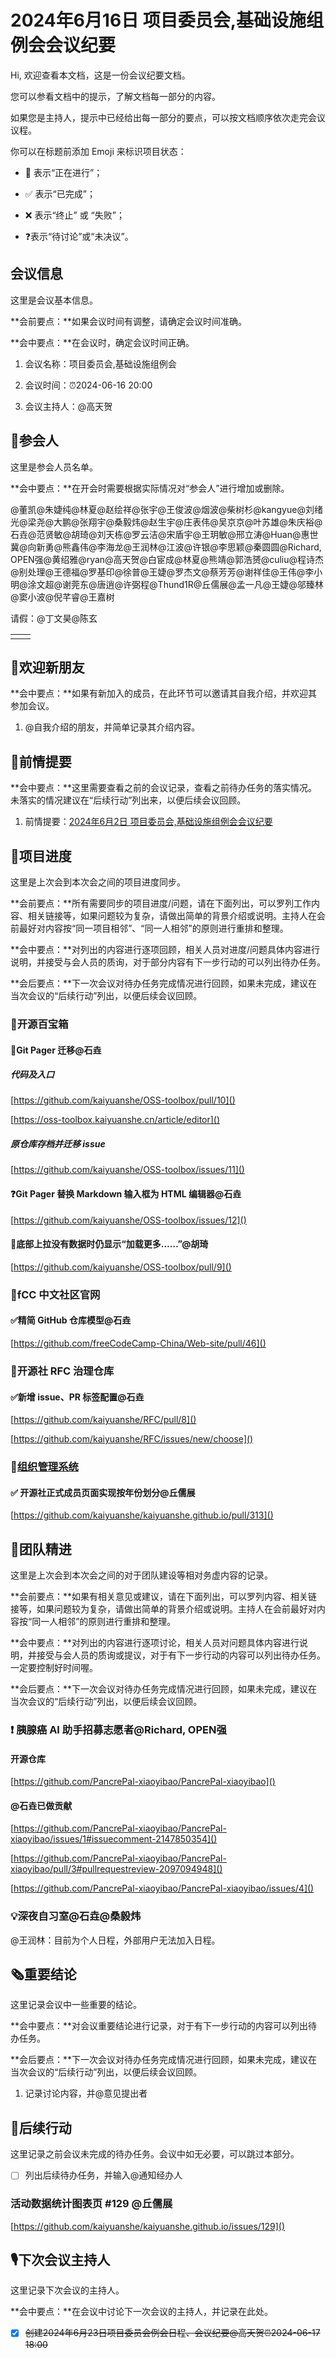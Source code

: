 # 2024年6月16日 项目委员会,基础设施组例会会议纪要

<div class="callout">

Hi, 欢迎查看本文档，这是一份会议纪要文档。

您可以参看文档中的提示，了解文档每一部分的内容。

如果您是主持人，提示中已经给出每一部分的要点，可以按文档顺序依次走完会议议程。



你可以在标题前添加 Emoji 来标识项目状态：

- 🚧 表示“正在进行”；

- ✅ 表示“已完成”；

- ❌ 表示“终止” 或 “失败”；

- ❓表示“待讨论”或“未决议”。

</div>

## 会议信息

<div class="callout">

这里是会议基本信息。

**会前要点：**如果会议时间有调整，请确定会议时间准确。

**会中要点：**在会议时，确定会议时间正确。

</div>

1. 会议名称：项目委员会,基础设施组例会

2. 会议时间：⏰2024-06-16 20:00

3. 会议主持人：@高天贺



## 👤参会人

<div class="callout">

这里是参会人员名单。

**会中要点：**在开会时需要根据实际情况对“参会人”进行增加或删除。

</div>

@董凯@朱婕纯@林夏@赵绘祥@张宇@王俊波@烟波@柴树杉@kangyue@刘绪光@梁尧@大鹏@张翔宇@桑毅炜@赵生宇@庄表伟@吴京京@叶苏雄@朱庆裕@石垚@范贤敏@胡琦@刘天栋@罗云洁@宋盾宇@王玥敏@邢立涛@Huan@惠世冀@向新勇@熊鑫伟@李海龙@王润林@江波@许银@李思颖@秦圆圆@Richard, OPEN强@黄绍雅@ryan@高天贺@白宦成@林夏@熊靖@郭浩赟@culiu@程诗杰@别处理@王德福@罗基印@徐普@王婕@罗杰文@蔡芳芳@谢祥佳@王伟@李小明@涂文超@谢莞东@唐逍@许弼程@Thund1R@丘儒展@孟一凡@王婕@邬臻林@窦小波@倪芊睿@王嘉树

请假：@丁文昊@陈玄

<table><tbody><tr>
<td>

</td>
<td>

</td>
</tr></tbody></table>

## 👏欢迎新朋友

<div class="callout">

**会中要点：**如果有新加入的成员，在此环节可以邀请其自我介绍，并欢迎其参加会议。

</div>

1. @自我介绍的朋友，并简单记录其介绍内容。



## 📄前情提要

<div class="callout">

**会中要点：**这里需要查看之前的会议记录，查看之前待办任务的落实情况。未落实的情况建议在“后续行动”列出来，以便后续会议回顾。

</div>

1. 前情提要：[2024年6月2日 项目委员会,基础设施组例会会议纪要](https://kaiyuanshe.feishu.cn/wiki/XBxRwX61Bif1iGkbEkecONMNnRh)



## 🚧项目进度

<div class="callout">

这里是上次会到本次会之间的项目进度同步。

**会前要点：**所有需要同步的项目进度/问题，请在下面列出，可以罗列工作内容、相关链接等，如果问题较为复杂，请做出简单的背景介绍或说明。主持人在会前最好对内容按“同一项目相邻”、“同一人相邻”的原则进行重排和整理。

**会中要点：**对列出的内容进行逐项回顾，相关人员对进度/问题具体内容进行说明，并接受与会人员的质询，对于部分内容有下一步行动的可以列出待办任务。

**会后要点：**下一次会议对待办任务完成情况进行回顾，如果未完成，建议在当次会议的“后续行动”列出，以便后续会议回顾。

</div>

### 🚧开源百宝箱

#### 🚀Git Pager 迁移@石垚

##### 代码及入口

[https://github.com/kaiyuanshe/OSS-toolbox/pull/10]()

[https://oss-toolbox.kaiyuanshe.cn/article/editor]()

##### 原仓库存档并迁移 issue

[https://github.com/kaiyuanshe/OSS-toolbox/issues/11]()

#### ❓Git Pager 替换 Markdown 输入框为 HTML 编辑器@石垚

[https://github.com/kaiyuanshe/OSS-toolbox/issues/12]()

#### 🐛底部上拉没有数据时仍显示“加载更多……”@胡琦

[https://github.com/kaiyuanshe/OSS-toolbox/pull/9]()

### 🚧fCC 中文社区官网

#### ✅精简 GitHub 仓库模型@石垚

[https://github.com/freeCodeCamp-China/Web-site/pull/46]()

### 🚧开源社 RFC 治理仓库

#### ✅新增 issue、PR 标签配置@石垚

[https://github.com/kaiyuanshe/RFC/pull/8]()

[https://github.com/kaiyuanshe/RFC/issues/new/choose]()

### 🚧[组织管理系统](https://kaiyuanshe.feishu.cn/wiki/VpY9wRitDiiObVkNsXycWP3Gnmf)

#### ✅ 开源社正式成员页面实现按年份划分@丘儒展

[https://github.com/kaiyuanshe/kaiyuanshe.github.io/pull/313]()

## 🤼团队精进

<div class="callout">

这里是上次会到本次会之间的对于团队建设等相对务虚内容的记录。

**会前要点：**如果有相关意见或建议，请在下面列出，可以罗列内容、相关链接等，如果问题较为复杂，请做出简单的背景介绍或说明。主持人在会前最好对内容按“同一人相邻”的原则进行重排和整理。

**会中要点：**对列出的内容进行逐项讨论，相关人员对问题具体内容进行说明，并接受与会人员的质询或提议，对于有下一步行动的内容可以列出待办任务。一定要控制好时间喔。

**会后要点：**下一次会议对待办任务完成情况进行回顾，如果未完成，建议在当次会议的“后续行动”列出，以便后续会议回顾。

</div>

### ❗ 胰腺癌 AI 助手招募志愿者@Richard, OPEN强

#### 开源仓库

[https://github.com/PancrePal-xiaoyibao/PancrePal-xiaoyibao]()

#### @石垚已做贡献

[https://github.com/PancrePal-xiaoyibao/PancrePal-xiaoyibao/issues/1#issuecomment-2147850354]()

[https://github.com/PancrePal-xiaoyibao/PancrePal-xiaoyibao/pull/3#pullrequestreview-2097094948]()

[https://github.com/PancrePal-xiaoyibao/PancrePal-xiaoyibao/issues/4]()

### 💡深夜自习室@石垚@桑毅炜

@王润林：目前为个人日程，外部用户无法加入日程。

## 🗞️重要结论

<div class="callout">

这里记录会议中一些重要的结论。

**会中要点：**对会议重要结论进行记录，对于有下一步行动的内容可以列出待办任务。

**会后要点：**下一次会议对待办任务完成情况进行回顾，如果未完成，建议在当次会议的“后续行动”列出，以便后续会议回顾。

</div>

1. 记录讨论内容，并@意见提出者



## 🤺后续行动

<div class="callout">

这里记录之前会议未完成的待办任务。会议中如无必要，可以跳过本部分。

</div>

* [ ] 列出后续待办任务，并输入@通知经办人

### 活动数据统计图表页 \#129 @丘儒展

[https://github.com/kaiyuanshe/kaiyuanshe.github.io/issues/129]()

## 🎙️下次会议主持人

<div class="callout">

这里记录下次会议的主持人。

**会中要点：**在会议中讨论下一次会议的主持人，并记录在此处。

</div>

* [x] ~~创建2024年6月23日项目委员会例会日程、会议纪要@高天贺⏰2024-06-17 18:00~~



